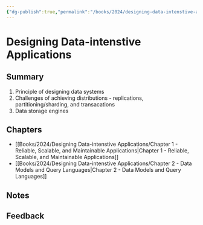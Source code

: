 ```yaml
---
{"dg-publish":true,"permalink":"/books/2024/designing-data-intenstive-applications/designing-data-intenstive-applications/","title":"Designing Data-intenstive Applications","tags":["book/2024"]}
---
```


# Designing Data-intenstive Applications

## Summary
1. Principle of designing data systems
2. Challenges of achieving distributions - replications, partitioning/sharding, and transacations
3. Data storage engines 
## Chapters
- [[Books/2024/Designing Data-intenstive Applications/Chapter 1 - Reliable, Scalable, and Maintainable Applications\|Chapter 1 - Reliable, Scalable, and Maintainable Applications]]
- [[Books/2024/Designing Data-intenstive Applications/Chapter 2 - Data Models and Query Languages\|Chapter 2 - Data Models and Query Languages]]

## Notes

## Feedback
